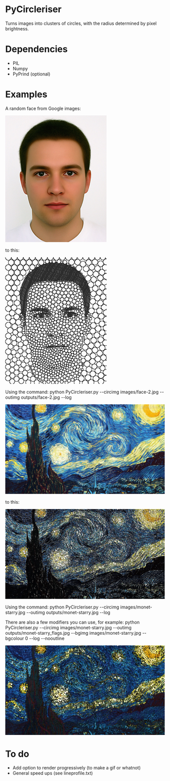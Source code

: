 PyCircleriser
=============

Turns images into clusters of circles, with the radius determined by pixel brightness.

Dependencies
============
 - PIL
 - Numpy
 - PyPrind (optional)

Examples
========
A random face from Google images:

![face](https://raw.githubusercontent.com/OlympusMonds/PyCircleriser/master/images/face-2.jpg)

to this:

![circle face](https://raw.githubusercontent.com/OlympusMonds/PyCircleriser/master/outputs/face-2.jpg)

Using the command:
    python PyCircleriser.py --circimg images/face-2.jpg --outimg outputs/face-2.jpg --log

![monet](https://raw.githubusercontent.com/OlympusMonds/PyCircleriser/master/images/monet-starry.jpg)

to this:

![monet](https://raw.githubusercontent.com/OlympusMonds/PyCircleriser/master/outputs/monet-starry.jpg)

Using the command:
    python PyCircleriser.py --circimg images/monet-starry.jpg --outimg outputs/monet-starry.jpg --log

There are also a few modifiers you can use, for example:
    python PyCircleriser.py --circimg images/monet-starry.jpg --outimg outputs/monet-starry_flags.jpg --bgimg images/monet-starry.jpg --bgcolour 0 --log --nooutline

![monet](https://raw.githubusercontent.com/OlympusMonds/PyCircleriser/master/outputs/monet-starry_flags.jpg)


To do
=====
 - Add option to render progressively (to make a gif or whatnot)
 - General speed ups (see lineprofile.txt)
